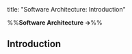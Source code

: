 <frontmatter>
title: "Software Architecture: Introduction"
</frontmatter>

<link rel="stylesheet" href="{{baseUrl}}/css/textbook.css">

<div class="website-content" id="all">

%%**Software Architecture →**%%

## Introduction

<div id="main">

<include src="what/embed.md" boilerplate  />

</div>

</div>
